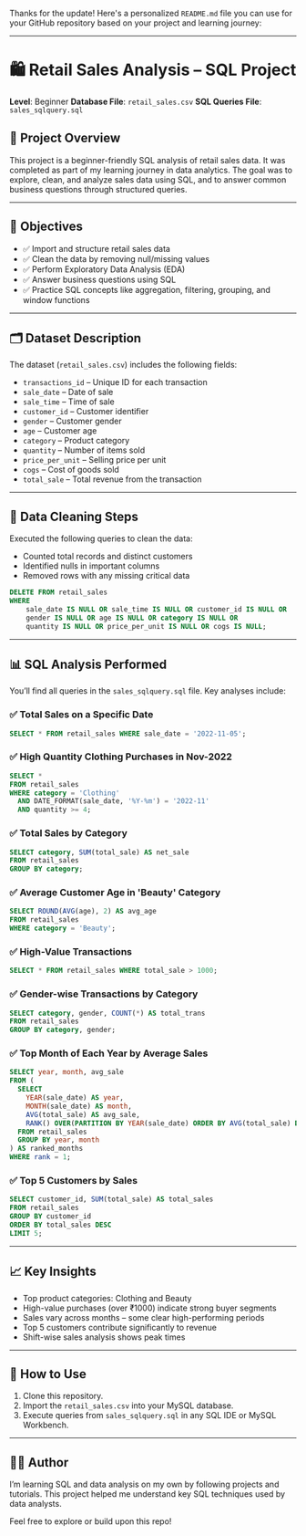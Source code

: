 Thanks for the update! Here's a personalized `README.md` file you can use for your GitHub repository based on your project and learning journey:

---

# 🛍️ Retail Sales Analysis – SQL Project

**Level**: Beginner
**Database File**: `retail_sales.csv`
**SQL Queries File**: `sales_sqlquery.sql`

## 📌 Project Overview

This project is a beginner-friendly SQL analysis of retail sales data. It was completed as part of my learning journey in data analytics. The goal was to explore, clean, and analyze sales data using SQL, and to answer common business questions through structured queries.

---

## 🎯 Objectives

* ✅ Import and structure retail sales data
* ✅ Clean the data by removing null/missing values
* ✅ Perform Exploratory Data Analysis (EDA)
* ✅ Answer business questions using SQL
* ✅ Practice SQL concepts like aggregation, filtering, grouping, and window functions

---

## 🗂️ Dataset Description

The dataset (`retail_sales.csv`) includes the following fields:

* `transactions_id` – Unique ID for each transaction
* `sale_date` – Date of sale
* `sale_time` – Time of sale
* `customer_id` – Customer identifier
* `gender` – Customer gender
* `age` – Customer age
* `category` – Product category
* `quantity` – Number of items sold
* `price_per_unit` – Selling price per unit
* `cogs` – Cost of goods sold
* `total_sale` – Total revenue from the transaction

---

## 🧹 Data Cleaning Steps

Executed the following queries to clean the data:

* Counted total records and distinct customers
* Identified nulls in important columns
* Removed rows with any missing critical data

```sql
DELETE FROM retail_sales
WHERE 
    sale_date IS NULL OR sale_time IS NULL OR customer_id IS NULL OR 
    gender IS NULL OR age IS NULL OR category IS NULL OR 
    quantity IS NULL OR price_per_unit IS NULL OR cogs IS NULL;
```

---

## 📊 SQL Analysis Performed

You’ll find all queries in the `sales_sqlquery.sql` file. Key analyses include:

### ✅ Total Sales on a Specific Date

```sql
SELECT * FROM retail_sales WHERE sale_date = '2022-11-05';
```

### ✅ High Quantity Clothing Purchases in Nov-2022

```sql
SELECT * 
FROM retail_sales
WHERE category = 'Clothing' 
  AND DATE_FORMAT(sale_date, '%Y-%m') = '2022-11' 
  AND quantity >= 4;
```

### ✅ Total Sales by Category

```sql
SELECT category, SUM(total_sale) AS net_sale 
FROM retail_sales 
GROUP BY category;
```

### ✅ Average Customer Age in 'Beauty' Category

```sql
SELECT ROUND(AVG(age), 2) AS avg_age 
FROM retail_sales 
WHERE category = 'Beauty';
```

### ✅ High-Value Transactions

```sql
SELECT * FROM retail_sales WHERE total_sale > 1000;
```

### ✅ Gender-wise Transactions by Category

```sql
SELECT category, gender, COUNT(*) AS total_trans 
FROM retail_sales 
GROUP BY category, gender;
```

### ✅ Top Month of Each Year by Average Sales

```sql
SELECT year, month, avg_sale
FROM (
  SELECT 
    YEAR(sale_date) AS year,
    MONTH(sale_date) AS month,
    AVG(total_sale) AS avg_sale,
    RANK() OVER(PARTITION BY YEAR(sale_date) ORDER BY AVG(total_sale) DESC) AS rank
  FROM retail_sales
  GROUP BY year, month
) AS ranked_months
WHERE rank = 1;
```

### ✅ Top 5 Customers by Sales

```sql
SELECT customer_id, SUM(total_sale) AS total_sales 
FROM retail_sales 
GROUP BY customer_id 
ORDER BY total_sales DESC 
LIMIT 5;
```

---

## 📈 Key Insights

* Top product categories: Clothing and Beauty
* High-value purchases (over ₹1000) indicate strong buyer segments
* Sales vary across months – some clear high-performing periods
* Top 5 customers contribute significantly to revenue
* Shift-wise sales analysis shows peak times

---

## 🚀 How to Use

1. Clone this repository.
2. Import the `retail_sales.csv` into your MySQL database.
3. Execute queries from `sales_sqlquery.sql` in any SQL IDE or MySQL Workbench.

---

## 👨‍💻 Author

I’m learning SQL and data analysis on my own by following projects and tutorials. This project helped me understand key SQL techniques used by data analysts.

Feel free to explore or build upon this repo!


